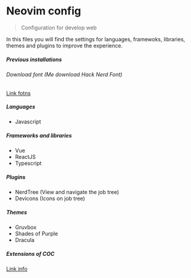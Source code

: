 # Neovim config

> Configuration for develop web

In this files you will find the settings for languages, framewoks, libraries, themes and plugins to improve the experience.

##### Previous installations

###### Download font (Me download Hack Nerd Font)
[Link fotns](https://github.com/ryanoasis/nerd-fonts)

##### Languages

- Javascript

##### Frameworks and libraries

- Vue
- ReactJS
- Typescript

##### Plugins

- NerdTree (View and navigate the job tree)
- Devicons (Icons on job tree)

##### Themes

- Gruvbox
- Shades of Purple
- Dracula

##### Extensions of COC

[Link info](https://github.com/neoclide/coc.nvim/wiki/Using-coc-extensions)
